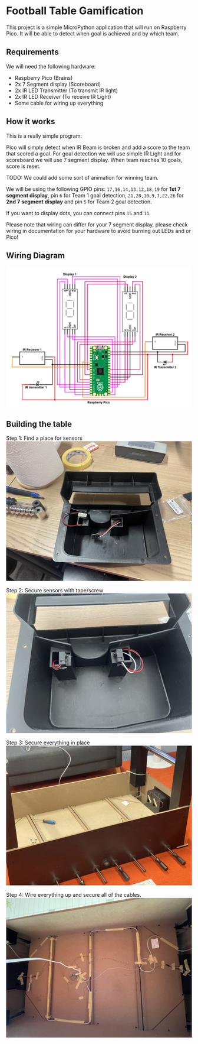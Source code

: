 # Football Table Gamification

This project is a simple MicroPython application that will run on Raspberry Pico. It will be able to detect when goal is achieved and by which team.

## Requirements

We will need the following hardware:

* Raspberry Pico (Brains)
* 2x 7 Segment display (Scoreboard)
* 2x IR LED Transmitter (To transmit IR light)
* 2x IR LED Receiver (To receive IR Light)
* Some cable for wiring up everything

## How it works

This is a really simple program:

Pico will simply detect when IR Beam is broken and add a score to the team that scored a goal. For goal detection we will use simple IR Light and for scoreboard we will use 7 segment display. When team reaches 10 goals, score is reset.

TODO: We could add some sort of animation for winning team.

We will be using the following GPIO pins: `17,16,14,13,12,18,19` for **1st 7 segment display**, pin `6` for Team 1 goal detection, `21,20,10,9,7,22,26` for **2nd 7 segment display** and pin `5` for Team 2 goal detection.

If you want to display dots, you can connect pins `15` and `11`.

Please note that wiring can differ for your 7 segment display, please check wiring in documentation for your hardware to avoid burning out LEDs and or Pico!


## Wiring Diagram

![Football-Table-Gamification-Wiring-Schema](/Images/Football-Table-Gamification-Wiring-Schema.png)

## Building the table

Step 1: Find a place for sensors
![IR Sensors 1](/Images/IMG_1622.jpeg)

Step 2: Secure sensors with tape/screw
![IR Sensors 2](/Images/IMG_1634.jpeg)

Step 3: Secure everything in place
![IR Sensors 3](/Images/IMG_1624.jpeg)

Step 4: Wire everything up and secure all of the cables.
![Wiring](/Images/IMG_1651.jpeg)



